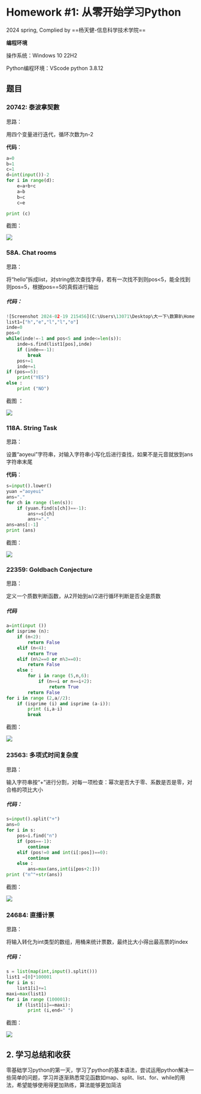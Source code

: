 # Homework #1: 从零开始学习Python

2024 spring, Complied by ==杨天健-信息科学技术学院==

**编程环境**

操作系统：Windows 10 22H2

Python编程环境：VScode    python 3.8.12


## 题目


### 20742: 泰波拿契數

思路：

用四个变量进行迭代，循环次数为n-2

**代码**：

```python
a=0 
b=1
c=1
d=int(input())-2
for i in range(d):
    e=a+b+c
    a=b
    b=c
    c=e

print (c)
```

截图：

![](https://raw.githubusercontent.com/heiheiha798/spring-cs201-yangtianjian/main/img/Screenshot%202024-02-19%20214052.png)



### 58A. Chat rooms

思路：

将“hello”拆成list，对string依次查找字母，若有一次找不到则pos<5，能全找到则pos=5，根据pos==5的真假进行输出

##### 代码：

```python
![Screenshot 2024-02-19 215456](C:\Users\13071\Desktop\大一下\数算B\Homework\#1\Screenshot 2024-02-19 215456.png)s=input()
list1=["h","e","l","l","o"]
inde=0
pos=0
while(inde!=-1 and pos<5 and inde<=len(s)):
    inde=s.find(list1[pos],inde)
    if (inde==-1):
        break
    pos+=1
    inde+=1
if (pos==5):
    print("YES")
else :
    print ("NO")
```

截图 ：

![](https://raw.githubusercontent.com/heiheiha798/spring-cs201-yangtianjian/main/img/Screenshot%202024-02-19%20215456.png)



### 118A. String Task

思路：

设置“aoyeui”字符串，对输入字符串小写化后进行查找，如果不是元音就放到ans字符串末尾

**代码**：

```python
s=input().lower()
yuan ="aoyeui"
ans="."
for ch in range (len(s)):
    if (yuan.find(s[ch])==-1):
        ans+=s[ch]
        ans+="."
ans=ans[:-1]
print (ans)
```

截图：

![](https://raw.githubusercontent.com/heiheiha798/spring-cs201-yangtianjian/main/img/Screenshot%202024-02-19%20220538.png)



### 22359: Goldbach Conjecture

思路：

定义一个质数判断函数，从2开始到a//2进行循环判断是否全是质数

##### 代码

```python
a=int(input ())
def isprime (n):
    if (n<2):
        return False 
    elif (n<4):
        return True
    elif (n%2==0 or n%3==0):
        return False 
    else :
        for i in range (5,n,6):
            if (n==i or n==i+2):
                return True
        return False
for i in range (2,a//2):
    if (isprime (i) and isprime (a-i)):
        print (i,a-i)
        break
```

截图：

![](https://raw.githubusercontent.com/heiheiha798/spring-cs201-yangtianjian/main/img/Screenshot%202024-02-19%20221549.png)



### 23563: 多项式时间复杂度

思路：

输入字符串按“+”进行分割，对每一项检查：幂次是否大于零、系数是否是零，对合格的项比大小

##### 代码：

```python
s=input().split("+")
ans=0
for i in s:
    pos=i.find("n")
    if (pos==-1):
        continue
    elif (pos!=0 and int(i[:pos])==0):
        continue
    else :
        ans=max(ans,int(i[pos+2:]))
print ("n^"+str(ans))
```

截图：

![](https://raw.githubusercontent.com/heiheiha798/spring-cs201-yangtianjian/main/img/Screenshot%202024-02-19%20232317.png)



### 24684: 直播计票

思路：

将输入转化为int类型的数组，用桶来统计票数，最终比大小得出最高票的index

##### 代码：

```python
s = list(map(int,input().split()))
list1 =[0]*100001
for i in s:
    list1[i]+=1
maxi=max(list1)
for i in range (100001):
    if (list1[i]==maxi):
        print (i,end=" ")
```

截图：

![](https://raw.githubusercontent.com/heiheiha798/spring-cs201-yangtianjian/main/img/Screenshot%202024-02-19%20234309.png)



## 2. 学习总结和收获

零基础学习python的第一天，学习了python的基本语法，尝试运用python解决一些简单的问题，学习并逐渐熟悉常见函数如map、split、list、for、while的用法，希望能够使用得更加熟练，算法能够更加简洁
